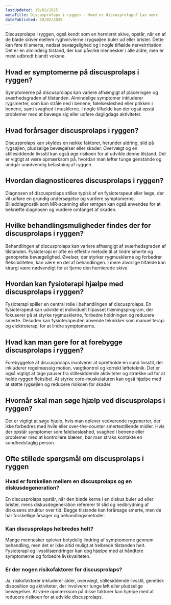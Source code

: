 ```yaml
---
lastUpdated: 19/02/2025
metaTitle: Discusprolaps i ryggen – Hvad er discusprolaps? Læs mere
datePublished: 19/02/2025
---
```


Discusprolaps i ryggen, også kendt som en hernieret skive, opstår, når en af de bløde skiver mellem ryghvirvlerne i rygsøjlen buler ud eller brister. Dette kan føre til smerte, nedsat bevægelighed og i nogle tilfælde nerveirritation. Det er en almindelig tilstand, der kan påvirke mennesker i alle aldre, men er mest udbredt blandt voksne.

## Hvad er symptomerne på discusprolaps i ryggen?

Symptomerne på discusprolaps kan variere afhængigt af placeringen og sværhedsgraden af tilstanden. Almindelige symptomer inkluderer rygsmerter, som kan stråle ned i benene, følelsesløshed eller prikken i benene, samt svaghed i musklerne. I nogle tilfælde kan der også opstå problemer med at bevæge sig eller udføre dagligdags aktiviteter.

## Hvad forårsager discusprolaps i ryggen?

Discusprolaps kan skyldes en række faktorer, herunder aldring, slid på rygsøjlen, pludselige bevægelser eller skader. Overvægt og en stillesiddende livsstil kan også øge risikoen for at udvikle denne tilstand. Det er vigtigt at være opmærksom på, hvordan man løfter tunge genstande og undgår unødvendig belastning af ryggen.

## Hvordan diagnosticeres discusprolaps i ryggen?

Diagnosen af discusprolaps stilles typisk af en fysioterapeut eller læge, der vil udføre en grundig undersøgelse og vurdere symptomerne. Billeddiagnostik som MR-scanning eller røntgen kan også anvendes for at bekræfte diagnosen og vurdere omfanget af skaden.

## Hvilke behandlingsmuligheder findes der for discusprolaps i ryggen?

Behandlingen af discusprolaps kan variere afhængigt af sværhedsgraden af tilstanden. Fysioterapi er ofte en effektiv metode til at lindre smerte og genoprette bevægelighed. Øvelser, der styrker rygmusklerne og forbedrer fleksibiliteten, kan være en del af behandlingen. I mere alvorlige tilfælde kan kirurgi være nødvendigt for at fjerne den hernierede skive.

## Hvordan kan fysioterapi hjælpe med discusprolaps i ryggen?

Fysioterapi spiller en central rolle i behandlingen af discusprolaps. En fysioterapeut kan udvikle et individuelt tilpasset træningsprogram, der fokuserer på at styrke rygmusklerne, forbedre holdningen og reducere smerte. Desuden kan fysioterapeuten anvende teknikker som manuel terapi og elektroterapi for at lindre symptomerne.

## Hvad kan man gøre for at forebygge discusprolaps i ryggen?

Forebyggelse af discusprolaps involverer at opretholde en sund livsstil, der inkluderer regelmæssig motion, vægtkontrol og korrekt løfteteknik. Det er også vigtigt at tage pauser fra stillesiddende aktiviteter og strække ud for at holde ryggen fleksibel. At styrke core-muskulaturen kan også hjælpe med at støtte rygsøjlen og reducere risikoen for skader.

## Hvornår skal man søge hjælp ved discusprolaps i ryggen?

Det er vigtigt at søge hjælp, hvis man oplever vedvarende rygsmerter, der ikke forbedres med hvile eller over-the-counter smertestillende midler. Hvis der opstår symptomer som følelsesløshed, svaghed i benene eller problemer med at kontrollere blæren, bør man straks kontakte en sundhedsfaglig person.

## Ofte stillede spørgsmål om discusprolaps i ryggen

### Hvad er forskellen mellem en discusprolaps og en diskusdegeneration?

En discusprolaps opstår, når den bløde kerne i en diskus buler ud eller brister, mens diskusdegeneration refererer til slid og nedbrydning af diskusens struktur over tid. Begge tilstande kan forårsage smerte, men de har forskellige årsager og behandlingsmetoder.

### Kan discusprolaps helbredes helt?

Mange mennesker oplever betydelig lindring af symptomerne gennem behandling, men det er ikke altid muligt at helbrede tilstanden helt. Fysioterapi og livsstilsændringer kan dog hjælpe med at håndtere symptomerne og forbedre livskvaliteten.

### Er der nogen risikofaktorer for discusprolaps?

Ja, risikofaktorer inkluderer alder, overvægt, stillesiddende livsstil, genetisk disposition og aktiviteter, der involverer tunge løft eller pludselige bevægelser. At være opmærksom på disse faktorer kan hjælpe med at reducere risikoen for at udvikle discusprolaps.
